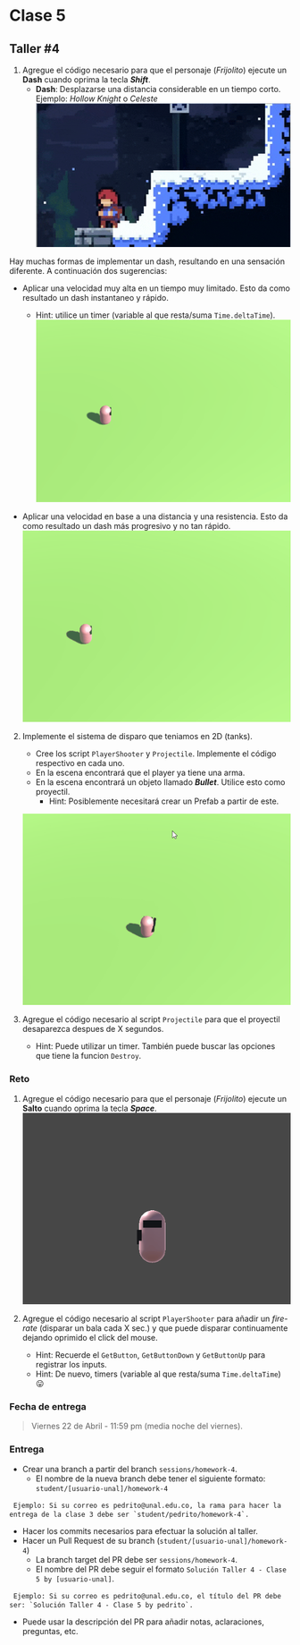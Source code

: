 # Clase 5

## Taller #4

1. Agregue el código necesario para que el personaje (*Frijolito*) ejecute un **Dash** cuando oprima la tecla ***Shift***.
    - **Dash**: Desplazarse una distancia considerable en un tiempo corto. Ejemplo: *Hollow Knight* o *Celeste*
        ![Celeste](./celesteDash.gif "Celeste")

Hay muchas formas de implementar un dash, resultando en una sensación diferente. A continuación dos sugerencias:
- Aplicar una velocidad muy alta en un tiempo muy limitado. Esto da como resultado un dash instantaneo y rápido.
    - Hint: utilice un timer (variable al que resta/suma `Time.deltaTime`).
    ![DashTimer](./DashTimer.gif "DashTimer")
    
- Aplicar una velocidad en base a una distancia y una resistencia. Esto da como resultado un dash más progresivo y no tan rápido.
    ![DashDrag](./DashDrag.gif "DashDrag")

2. Implemente el sistema de disparo que teniamos en 2D (tanks).
    - Cree los script `PlayerShooter` y `Projectile`. Implemente el código respectivo en cada uno.
    - En la escena encontrará que el player ya tiene una arma.
    - En la escena encontrará un objeto llamado ***Bullet***. Utilice esto como proyectil. 
        - Hint: Posiblemente necesitará crear un Prefab a partir de este.

    ![Shooting](./Shooting.gif "Shooting")

3. Agregue el código necesario al script `Projectile`  para que el proyectil desaparezca despues de X segundos.
    - Hint: Puede utilizar un timer. También puede buscar las opciones que tiene la funcion `Destroy`.


### Reto
1. Agregue el código necesario para que el personaje (*Frijolito*) ejecute un **Salto** cuando oprima la tecla ***Space***.
    ![Jumping](./Jumping.gif "Jumping")

2. Agregue el código necesario al script `PlayerShooter` para añadir un *fire-rate* (disparar un bala cada X sec.) y que puede disparar continuamente dejando oprimido el click del mouse.
    - Hint: Recuerde el `GetButton`, `GetButtonDown` y `GetButtonUp` para registrar los inputs.
    - Hint: De nuevo, timers (variable al que resta/suma `Time.deltaTime`) :stuck_out_tongue: 


### Fecha de entrega
> Viernes 22 de Abril - 11:59 pm (media noche del viernes).

### Entrega
- Crear una branch a partir del branch `sessions/homework-4`.
  - El nombre de la nueva branch debe tener el siguiente formato: `student/[usuario-unal]/homework-4`
```
 Ejemplo: Si su correo es pedrito@unal.edu.co, la rama para hacer la entrega de la clase 3 debe ser `student/pedrito/homework-4`.
```
- Hacer los commits necesarios para efectuar la solución al taller.
- Hacer un Pull Request de su branch (`student/[usuario-unal]/homework-4`)
  - La branch target del PR debe ser `sessions/homework-4`.
  - El nombre del PR debe seguir el formato `Solución Taller 4 - Clase 5 by [usuario-unal]`. 
```
 Ejemplo: Si su correo es pedrito@unal.edu.co, el título del PR debe ser: `Solución Taller 4 - Clase 5 by pedrito`.
```
  - Puede usar la descripción del PR para añadir notas, aclaraciones, preguntas, etc.